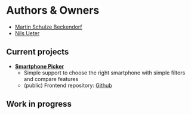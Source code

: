 # Authors & Owners
- [Martin Schulze Beckendorf](https://github.com/Mattizin)
- [Nils Ueter](https://github.com/NilsUeter)

## Current projects
- **[Smartphone Picker](https://smartphone-picker.com)**
    - Simple support to choose the right smartphone with simple filters and compare features
    - (public) Frontend repository: [Github](https://github.com/YetAnotherSideProject/spp-frontend)

## Work in progress